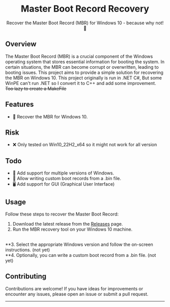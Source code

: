 <h1 align="center">
  Master Boot Record Recovery
</h1>

<p align="center">Recover the Master Boot Record (MBR) for Windows 10 - because why not! 🚀</p>

## Overview

The Master Boot Record (MBR) is a crucial component of the Windows operating system that stores essential information for booting the system. In certain situations, the MBR can become corrupt or overwritten, leading to booting issues. This project aims to provide a simple solution for recovering the MBR on Windows 10. This project originally is run in .NET C#, But some WinPE can't run .NET so I convert it to C++ and add some improvement. ~~Too lazy to create a MakeFile~~

## Features

- 🔄 Recover the MBR for Windows 10.

## Risk

- ❌ Only tested on Win10_22H2_x64 so it might not work for all version

## Todo

- 📂 Add support for multiple versions of Windows.
- 💾 Allow writing custom boot records from a .bin file.
- 🖥️ Add support for GUI (Graphical User Interface)

## Usage

Follow these steps to recover the Master Boot Record:

1. Download the latest release from the [Releases](https://github.com/ThangCNVN/MBRFixer/releases/tag/pre-release) page.
2. Run the MBR recovery tool on your Windows 10 machine.
<br>
**3. Select the appropriate Windows version and follow the on-screen instructions. (not yet)
<br>
**4. Optionally, you can write a custom boot record from a .bin file. (not yet)

## Contributing

Contributions are welcome! If you have ideas for improvements or encounter any issues, please open an issue or submit a pull request.

---

